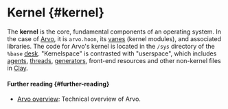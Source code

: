 # Kernel {#kernel}

The **kernel** is the core, fundamental components of an operating system. In the case of [Arvo](arvo.md), it is `arvo.hoon`, its [vanes](vane.md) (kernel modules), and associated libraries. The code for Arvo's kernel is located in the `/sys` directory of the `%base` [desk](desk.md). "Kernelspace" is contrasted with "userspace", which includes [agents](agent.md), [threads](thread.md), [generators](generator.md), front-end resources and other non-kernel files in [Clay](clay.md).

#### Further reading {#further-reading}

- [Arvo overview](../system/kernel): Technical overview of Arvo.
